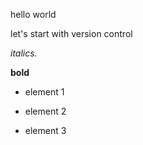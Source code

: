 hello world

 let's start with version control

 *italics.*

 **bold**

 * element 1

 * element 2

 * element 3